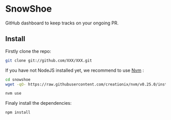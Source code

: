 SnowShoe
========

GitHub dashboard to keep tracks on your ongoing PR.


## Install

Firstly clone the repo:

``` sh
git clone git://github.com/XXX/XXX.git
```

If you have not NodeJS installed yet, we recommend to use [Nvm](https://github.com/creationix/nvm) :

``` sh
cd snowshoe
wget -qO- https://raw.githubusercontent.com/creationix/nvm/v0.25.0/install.sh | bash

nvm use
```

Finaly install the dependencies:

``` sh
npm install
```
